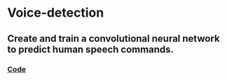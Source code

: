 # Voice-detection

## Create and train a convolutional neural network to predict human speech commands.

### [**Code**](/Voice-detection/stt_model.ipynb)